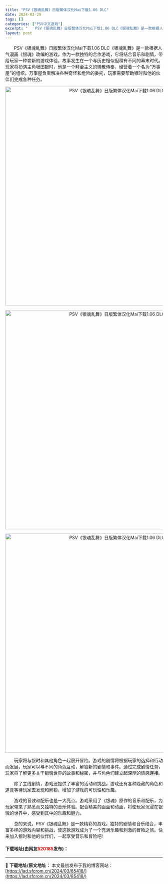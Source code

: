 ```yaml
---
title: "PSV《银魂乱舞》日版繁体汉化Mai下载1.06 DLC"
date: 2024-03-29
tags: []
categories: ["PSV中文游戏"]
excerpt: "　　PSV《银魂乱舞》日版繁体汉化Mai下载1.06 DLC《银魂乱舞》是一款根据人气漫画《银魂》改编的游戏。作为一款独特的合作游戏，它将结合音乐和剧情，带给玩家一种崭新的游戏体验。故事发生在一个与历史相似但稍有不同的幕末时代。玩家将扮演主角坂田银时，他是一个拜金主义的懒散侍奉，经营着一个名为&amp;ld&hellip;"
layout: post
---
```


 <p>　　PSV《银魂乱舞》日版繁体汉化Mai下载1.06 DLC《银魂乱舞》是一款根据人气漫画《银魂》改编的游戏。作为一款独特的合作游戏，它将结合音乐和剧情，带给玩家一种崭新的游戏体验。故事发生在一个与历史相似但稍有不同的幕末时代。玩家将扮演主角坂田银时，他是一个拜金主义的懒散侍奉，经营着一个名为&ldquo;万事屋&rdquo;的组织。万事屋负责解决各种奇怪和危险的委托，玩家需要帮助银时和他的伙伴们完成各种任务。</p> <p align="center"><img align="" border="0" src="https://lad.sfcrom.cn/wp-content/uploads/2024/03/20240329_660674445d704.webp" width="700" alt="PSV《银魂乱舞》日版繁体汉化Mai下载1.06 DLC" /></p> <p align="center"><img align="" border="0" src="https://lad.sfcrom.cn/wp-content/uploads/2024/03/20240329_66067444de907.webp" width="700" alt="PSV《银魂乱舞》日版繁体汉化Mai下载1.06 DLC" /></p> <p align="center"><img align="" border="0" src="https://lad.sfcrom.cn/wp-content/uploads/2024/03/20240329_660674458322f.webp" width="700" alt="PSV《银魂乱舞》日版繁体汉化Mai下载1.06 DLC" /></p> <p>　　玩家将与银时和其他角色一起展开冒险。游戏的剧情将根据玩家的选择和行动而发展，玩家可以与不同的角色互动，解锁新的剧情和事件。通过完成剧情任务，玩家将了解更多关于银魂世界的故事和秘密，并与角色们建立起深厚的情感连接。</p> <p>　　除了主线剧情，游戏还提供了丰富的活动和挑战。游戏还有各种隐藏的角色和道具等待玩家去发现和解锁，增加了游戏的可玩性和乐趣。</p> <p>　　游戏的音效和配乐也是一大亮点。游戏采用了《银魂》原作的音乐和配乐，为玩家带来了熟悉而又独特的音乐体验。配合精美的画面和动画，将使玩家沉浸在银魂的世界中，感受到其中的乐趣和魅力。</p> <p>　　总的来说，PSV《银魂乱舞》是一款精彩的游戏。独特的剧情和音乐结合，丰富多样的游戏内容和挑战，使这款游戏成为了一个充满乐趣和刺激的冒险之旅。快来加入银时和他的伙伴们，一起享受音乐和冒险吧!</p> <p><h4>下载地址(由网友<font color="red">520185</font>发布)：</h4></p> 

---
📖 **下载地址/原文地址：** 本文最初发布于我的博客网站：[https://lad.sfcrom.cn/2024/03/85418/](https://lad.sfcrom.cn/2024/03/85418/)
